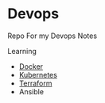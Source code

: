 # Devops

Repo For my Devops Notes

Learning

- [Docker](https://github.com/Anujsd/devops/blob/main/docker/README.md)
- [Kubernetes](https://github.com/Anujsd/devops/blob/main/Kubernetes/README.md)
- [Terraform](https://github.com/Anujsd/devops/blob/main/Terraform/README.md)
- Ansible

